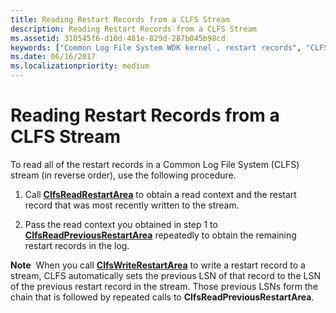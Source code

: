 ```yaml
---
title: Reading Restart Records from a CLFS Stream
description: Reading Restart Records from a CLFS Stream
ms.assetid: 310545f6-d10d-481e-829d-287b045b98cd
keywords: ["Common Log File System WDK kernel , restart records", "CLFS WDK kernel , restart records", "restart records WDK CLFS", "reading restart records"]
ms.date: 06/16/2017
ms.localizationpriority: medium
---
```


# Reading Restart Records from a CLFS Stream





To read all of the restart records in a Common Log File System (CLFS) stream (in reverse order), use the following procedure.

1.  Call [**ClfsReadRestartArea**](https://docs.microsoft.com/windows-hardware/drivers/ddi/wdm/nf-wdm-clfsreadrestartarea) to obtain a read context and the restart record that was most recently written to the stream.

2.  Pass the read context you obtained in step 1 to [**ClfsReadPreviousRestartArea**](https://docs.microsoft.com/windows-hardware/drivers/ddi/wdm/nf-wdm-clfsreadpreviousrestartarea) repeatedly to obtain the remaining restart records in the log.

**Note**  When you call [**ClfsWriteRestartArea**](https://docs.microsoft.com/windows-hardware/drivers/ddi/wdm/nf-wdm-clfswriterestartarea) to write a restart record to a stream, CLFS automatically sets the previous LSN of that record to the LSN of the previous restart record in the stream. Those previous LSNs form the chain that is followed by repeated calls to **ClfsReadPreviousRestartArea**.

 

 

 




